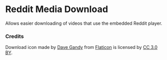 # Reddit Media Download

Allows easier downloading of videos that use the embedded Reddit player.

### Credits

Download icon made by [Dave Gandy](https://www.flaticon.com/authors/dave-gandy) from [Flaticon](www.flaticon.com) is licensed by [CC 3.0 BY](http://creativecommons.org/licenses/by/3.0/).